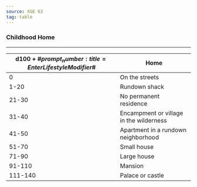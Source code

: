 ```yaml
---
source: XGE 63
tag: table
---
```


### Childhood Home
---
|**d100 + #$prompt_number:title=Enter Lifestyle Modifier$#**|Home|
|----|------------|
|0|On the streets|
|1-20|Rundown shack|
|21-30|No permanent residence|
|31-40|Encampment or village in the wilderness|
|41-50|Apartment in a rundown neighborhood|
|51-70|Small house|
|71-90|Large house|
|91-110|Mansion|
|111-140|Palace or castle|
